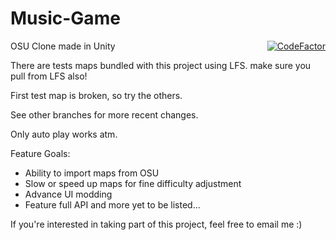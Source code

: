 # Music-Game
OSU Clone made in Unity
<a style="float: right" href="https://www.codefactor.io/repository/github/acoop133/rhythm-unity"><img src="https://www.codefactor.io/repository/github/acoop133/rhythm-unity/badge" alt="CodeFactor" /></a>

There are tests maps bundled with this project using LFS. make sure you pull from LFS also!

First test map is broken, so try the others.

See other branches for more recent changes.

Only auto play works atm.

Feature Goals:

* Ability to import maps from OSU
* Slow or speed up maps for fine difficulty adjustment
* Advance UI modding
* Feature full API
and more yet to be listed...

If you're interested in taking part of this project, feel free to email me :)
